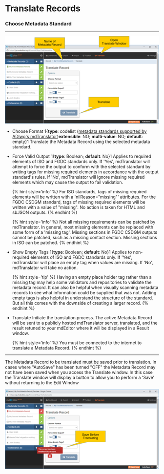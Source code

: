 # Translate Records 
### Choose Metadata Standard
---

![Translate Window](/assets/reference/translate/translate.png)

* <span class="md-element">Choose Format</span> <i class="fa fa-asterisk required" title="Required"> </i> 1{**type**: codelist ([metadata standards supported by ADIwg's mdTranslator](https://mdtranslator.adiwg.org/api/writers))**extensible**: NO; **multi-value**: NO; **default**: empty}1 Translate the <span class="md-panel">Metadata Record</span> using the selected metadata standard.   

* <span class="md-element">Force Valid Output</span> 1{**type**: Boolean; **default**: No}1  Applies to required elements of ISO and FGDC standards only.  If 'Yes', mdTranslator will attempt to force the output to conform with the selected standard by writing tags for missing required elements in accordance with the output standard's rules.  If 'No', mdTranslator will ignore missing required elements which may cause the output to fail validation.  

  {% hint style='info' %}
  For ISO standards, tags of missing required elements will be written with a 'nilReason="missing"' attributes.  For the FGDC CSDGM standard, tags of missing required elements will be written with a value of "missing".  No action is taken for HTML and sbJSON outputs.
  {% endhint %} 
  
  {% hint style='info' %}
  Not all missing requirements can be patched by mdTranslator.  In general, most missing elements can be replaced with some form of a 'missing tag'.  Missing sections in FGDC CSDGM outputs cannot be patched, such as a missing contact section.  Missing sections in ISO can be patched.
  {% endhint %}

* <span class="md-element">Show Empty Tags</span> 1{**type**: Boolean; **default**: No}1  Applies to non-required elements of ISO and FGDC standards only.  If 'Yes', mdTranslator will place an empty tag when values are missing.  If 'No', mdTranslator will take no action.  

  {% hint style='tip' %}
  Having an empty place holder tag rather than a missing tag may help some validators and repositories to validate the metadata record.  It can also be helpful when visually scanning metadata records to see what information could be supplied that was not.  Adding empty tags is also helpful in understand the structure of the standard.  But all this comes with the downside of creating a larger record.
  {% endhint %}
  
* <span class="btn btn-primary btn-sm"> <i class="fa fa-retweet"> </i> Translate</span> Initiate the translation process.  The active <span class="md-panel">Metadata Record</span> will be sent to a publicly hosted mdTranslator server, translated, and the result retuned to your mdEditor where it will be displayed in a <span class="md-window">Result</span> window. 

  {% hint style='info' %}
  You must be connected to the internet to translate a <span class="md-panel">Metadata Record</span>. 
  {% endhint %}
  
---

The <span class="md-panel">Metadata Record</span> to be translated must be saved prior to translation.  In cases where "AutoSave" has been turned "OFF" the <span class="md-panel">Metadata Record</span> may not have been saved when you access the <span class="md-window">Translate</span> window.  In this case the <span class="md-window">Translate</span> window will display a <span class="btn btn-danger btn-xs"> <i class="fa fa-exclamation-circle"> </i> </span> button to allow you to perform a 'Save' without returning to the <span class="md-window">Edit Window</span>

![Translate Window](/assets/reference/translate/translate-save.png)
